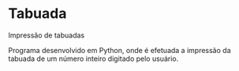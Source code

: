 # Tabuada
Impressão de tabuadas

Programa desenvolvido em Python, onde é efetuada a impressão da tabuada de um número inteiro digitado pelo usuário.
